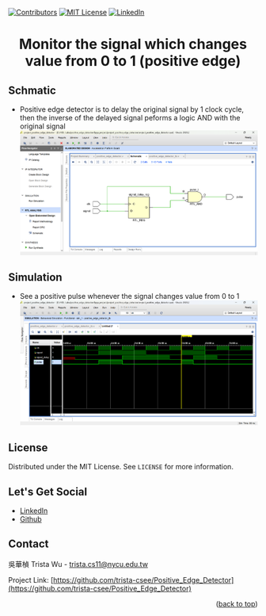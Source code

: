 <a name="readme-top"></a>
<!-- PROJECT SHIELDS -->
[![Contributors][contributors-shield]]()
[![MIT License][license-shield]][license-url]
[![LinkedIn][linkedin-shield]][linkedin-url]

<!-- PROJECT Name -->
<h1 align="center">Monitor the signal which changes value from 0 to 1 (positive edge)</h1>

<!-- Schmatic -->
## Schmatic
* Positive edge detector is to delay the original signal by 1 clock cycle, then the inverse of the delayed signal peforms a logic AND with the original signal
![image](https://github.com/trista-csee/Positive_Edge_Detector/blob/main/Schmatic.png)

<!-- Simulation -->
## Simulation
* See a positive pulse whenever the signal changes value from 0 to 1
![image](https://github.com/trista-csee/Positive_Edge_Detector/blob/main/Simulation.png)

<!-- LICENSE -->
## License
Distributed under the MIT License. See `LICENSE` for more information.

<!-- LET'S GET SOCIAL -->
## Let's Get Social
* [LinkedIn](https://www.linkedin.com/in/%E8%8F%AF%E6%A5%A8-%E5%90%B3-363252241/)
* [Github](https://github.com/trista-csee)

<!-- CONTACT -->
## Contact
吳華楨 Trista Wu - trista.cs11@nycu.edu.tw

Project Link: [https://github.com/trista-csee/Positive_Edge_Detector](https://github.com/trista-csee/Positive_Edge_Detector)

<p align="right">(<a href="#readme-top">back to top</a>)</p>

<!-- MARKDOWN LINKS & IMAGES -->
[contributors-shield]: https://img.shields.io/badge/contributors-1-orange.svg?style=flat-square
[license-shield]: https://img.shields.io/badge/license-MIT-blue.svg?style=flat-square
[license-url]: https://choosealicense.com/licenses/mit
[linkedin-shield]: https://img.shields.io/badge/-LinkedIn-black.svg?style=flat-square&logo=linkedin&colorB=555
[linkedin-url]: https://www.linkedin.com/in/hua-chen-wu-363252241/
[product-screenshot]: ./images/projects/portfolio.jpg

